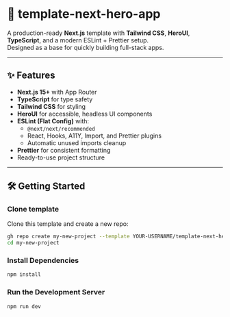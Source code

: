 # 🚀 template-next-hero-app

A production-ready **Next.js** template with **Tailwind CSS**, **HeroUI**, **TypeScript**, and a modern ESLint + Prettier setup.  
Designed as a base for quickly building full-stack apps.

---

## ✨ Features

- **Next.js 15+** with App Router
- **TypeScript** for type safety
- **Tailwind CSS** for styling
- **HeroUI** for accessible, headless UI components
- **ESLint (Flat Config)** with:
  - `@next/next/recommended`
  - React, Hooks, A11Y, Import, and Prettier plugins
  - Automatic unused imports cleanup
- **Prettier** for consistent formatting
- Ready-to-use project structure

---

## 🛠️ Getting Started

### Clone template

Clone this template and create a new repo:

```bash
gh repo create my-new-project --template YOUR-USERNAME/template-next-hero-app --public --clone
cd my-new-project
```

### Install Dependencies

```bash
npm install
```

### Run the Development Server

```bash
npm run dev
```
